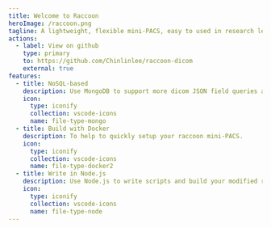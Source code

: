 ```yaml
---
title: Welcome to Raccoon
heroImage: /raccoon.png
tagline: A lightweight, flexible mini-PACS, easy to used in research level or production.
actions:
  - label: View on github
    type: primary
    to: https://github.com/Chinlinlee/raccoon-dicom
    external: true
features:
  - title: NoSQL-based
    description: Use MongoDB to support more dicom JSON field queries and more flexible.
    icon: 
      type: iconify
      collection: vscode-icons
      name: file-type-mongo
  - title: Build with Docker
    description: To help to quickly setup your raccoon mini-PACS.
    icon:
      type: iconify
      collection: vscode-icons
      name: file-type-docker2
  - title: Write in Node.js
    description: Use Node.js to write scripts and build your modified raccoon mini-PACS.
    icon:
      type: iconify
      collection: vscode-icons
      name: file-type-node
---
```

